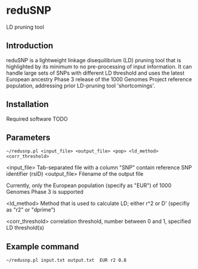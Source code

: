 reduSNP
=======
LD pruning tool

Introduction
------------
reduSNP is a lightweight linkage disequilibrium (LD) pruning tool that is highlighted by its minimum to no pre-processing of input information. It can handle large sets of SNPs with different LD threshold and uses the latest European ancestry Phase 3 release of the 1000 Genomes Project reference population, addressing prior LD-pruning tool 'shortcomings'.

Installation
-------------
Required software
TODO

Parameters
---------------
```~/redusnp.pl <input_file> <output_file> <pop> <ld_method> <corr_threshold>```

<input_file> Tab-separated file with a column "SNP" contain reference SNP identifier (rsID)
<output_file> Filename of the output file

<as>  Currently, only the European population (specify as "EUR") of 1000 Genomes Phase 3 is supported
  
<ld_method> Method that is used to calculate LD; either r^2 or D' (specifiy as "r2" or "dprime")

<corr_threshold> correlation threshold, number between 0 and 1, specified LD threshold(s)

Example command
---------------
```~/redusnp.pl input.txt output.txt  EUR r2 0.8```
